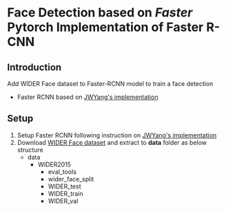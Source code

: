 # Face Detection based on *Faster* Pytorch Implementation of Faster R-CNN

## Introduction
Add WIDER Face dataset to Faster-RCNN model to train a face detection

* Faster RCNN based on [JWYang's implementation](https://github.com/jwyang/faster-rcnn.pytorch)

## Setup
1. Setup Faster RCNN following instruction on [JWYang's implementation](https://github.com/jwyang/faster-rcnn.pytorch)
2. Download [WIDER Face dataset](http://mmlab.ie.cuhk.edu.hk/projects/WIDERFace/) and extract to **data** folder as below structure
   * data
     * WIDER2015
       * eval_tools
       * wider_face_split
       * WIDER_test
       * WIDER_train
       * WIDER_val
